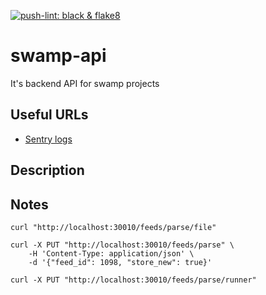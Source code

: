 [![push-lint: black & flake8](https://github.com/olehkrupko/swamp-api/actions/workflows/push-lint.yml/badge.svg)](https://github.com/olehkrupko/swamp-api/actions/workflows/push-lint.yml)

# swamp-api
It's backend API for swamp projects

## Useful URLs
- [Sentry logs](https://swamp.sentry.io/issues/?groupStatsPeriod=auto&project=4505676561317888&query=is%3Aunresolved&sort=freq&statsPeriod=24h)

## Description

## Notes

```
curl "http://localhost:30010/feeds/parse/file"
```

```
curl -X PUT "http://localhost:30010/feeds/parse" \
    -H 'Content-Type: application/json' \
    -d '{"feed_id": 1098, "store_new": true}'
```

```
curl -X PUT "http://localhost:30010/feeds/parse/runner"
```
